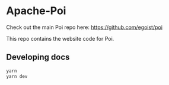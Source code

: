 # Apache-Poi

Check out the main Poi repo here: https://github.com/egoist/poi

This repo contains the website code for Poi.

## Developing docs

```bash
yarn 
yarn dev
```
